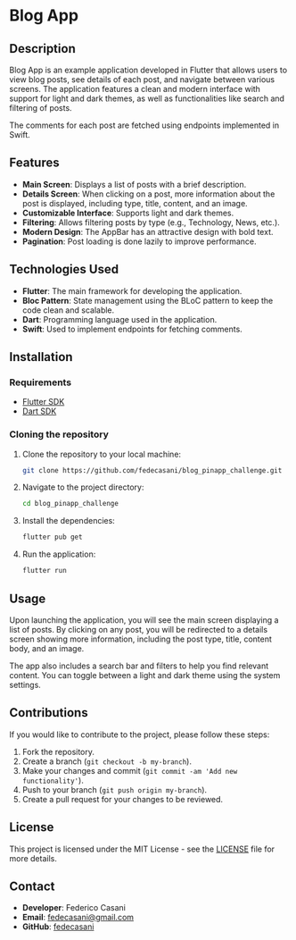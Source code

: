 
# Blog App

## Description
Blog App is an example application developed in Flutter that allows users to view blog posts, see details of each post, and navigate between various screens. The application features a clean and modern interface with support for light and dark themes, as well as functionalities like search and filtering of posts.

The comments for each post are fetched using endpoints implemented in Swift.

## Features
- **Main Screen**: Displays a list of posts with a brief description.
- **Details Screen**: When clicking on a post, more information about the post is displayed, including type, title, content, and an image.
- **Customizable Interface**: Supports light and dark themes.
- **Filtering**: Allows filtering posts by type (e.g., Technology, News, etc.).
- **Modern Design**: The AppBar has an attractive design with bold text.
- **Pagination**: Post loading is done lazily to improve performance.

## Technologies Used
- **Flutter**: The main framework for developing the application.
- **Bloc Pattern**: State management using the BLoC pattern to keep the code clean and scalable.
- **Dart**: Programming language used in the application.
- **Swift**: Used to implement endpoints for fetching comments.

## Installation

### Requirements
- [Flutter SDK](https://flutter.dev/docs/get-started/install)
- [Dart SDK](https://dart.dev/get-dart)

### Cloning the repository
1. Clone the repository to your local machine:
   ```bash
   git clone https://github.com/fedecasani/blog_pinapp_challenge.git
   ```

2. Navigate to the project directory:
   ```bash
   cd blog_pinapp_challenge
   ```

3. Install the dependencies:
   ```bash
   flutter pub get
   ```

4. Run the application:
   ```bash
   flutter run
   ```

## Usage
Upon launching the application, you will see the main screen displaying a list of posts. By clicking on any post, you will be redirected to a details screen showing more information, including the post type, title, content body, and an image.

The app also includes a search bar and filters to help you find relevant content. You can toggle between a light and dark theme using the system settings.

## Contributions
If you would like to contribute to the project, please follow these steps:

1. Fork the repository.
2. Create a branch (`git checkout -b my-branch`).
3. Make your changes and commit (`git commit -am 'Add new functionality'`).
4. Push to your branch (`git push origin my-branch`).
5. Create a pull request for your changes to be reviewed.

## License
This project is licensed under the MIT License - see the [LICENSE](LICENSE) file for more details.

## Contact
- **Developer**: Federico Casani
- **Email**: fedecasani@gmail.com
- **GitHub**: [fedecasani](https://github.com/fedecasani)
